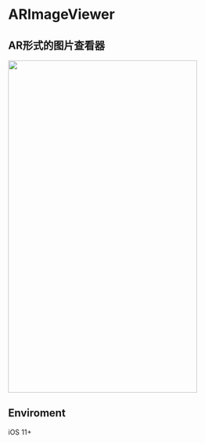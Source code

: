 # ARImageViewer
## AR形式的图片查看器
<Img height=678 width=386 src="https://github.com/keayou/ARImageViewer/blob/master/src/Feb-27-2018%2019-48-01.gif">
  
## Enviroment
iOS 11+
